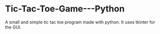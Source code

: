 # Tic-Tac-Toe-Game---Python
A small and simple tic tac toe program made with python. It uses tkinter for the GUI.
